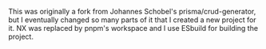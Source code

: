 This was originally a fork from Johannes Schobel's prisma/crud-generator, but I eventually changed so many parts of it that I created a new project for it.
NX was replaced by pnpm's workspace and I use ESbuild for building the project.
